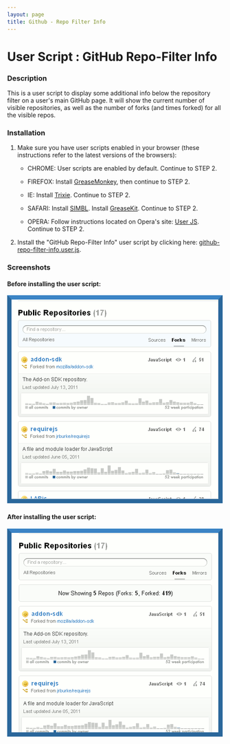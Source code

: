 ```yaml
---
layout: page
title: Github - Repo Filter Info
---
```

User Script : GitHub Repo-Filter Info
=====================================

### Description ###

This is a user script to display some additional info below
the repository filter on a user's main GitHub page.  It will
show the current number of visible repositories, as well as the
number of forks (and times forked) for all the visible repos.


### Installation ###

1. Make sure you have user scripts enabled in your browser (these instructions refer to the latest versions of the browsers):  

    * CHROME: User scripts are enabled by default. Continue to STEP 2.

    * FIREFOX: Install [GreaseMonkey](https://addons.mozilla.org/en-US/firefox/addon/greasemonkey/), then continue to STEP 2.

    * IE: Install [Trixie](http://www.bhelpuri.net/Trixie/). Continue to STEP 2.

    * SAFARI: Install [SIMBL](http://www.culater.net/software/SIMBL/SIMBL.php). Install [GreaseKit](http://8-p.info/greasekit/). Continue to STEP 2.

    * OPERA: Follow instructions located on Opera's site: [User JS](http://www.opera.com/docs/userjs/). Continue to STEP 2.

2. Install the "GitHub Repo-Filter Info" user script by clicking here: [github-repo-filter-info.user.js](https://github.com/skratchdot/github-repo-filter-info.user.js/raw/master/github-repo-filter-info.user.js).  

### Screenshots ###

#### Before installing the user script: ####
  
![Screenshot 1](https://github.com/skratchdot/github-repo-filter-info.user.js/raw/master/images/screen1.gif)
  
#### After installing the user script: ####
  
![Screenshot 2](https://github.com/skratchdot/github-repo-filter-info.user.js/raw/master/images/screen2.gif)
  
  
